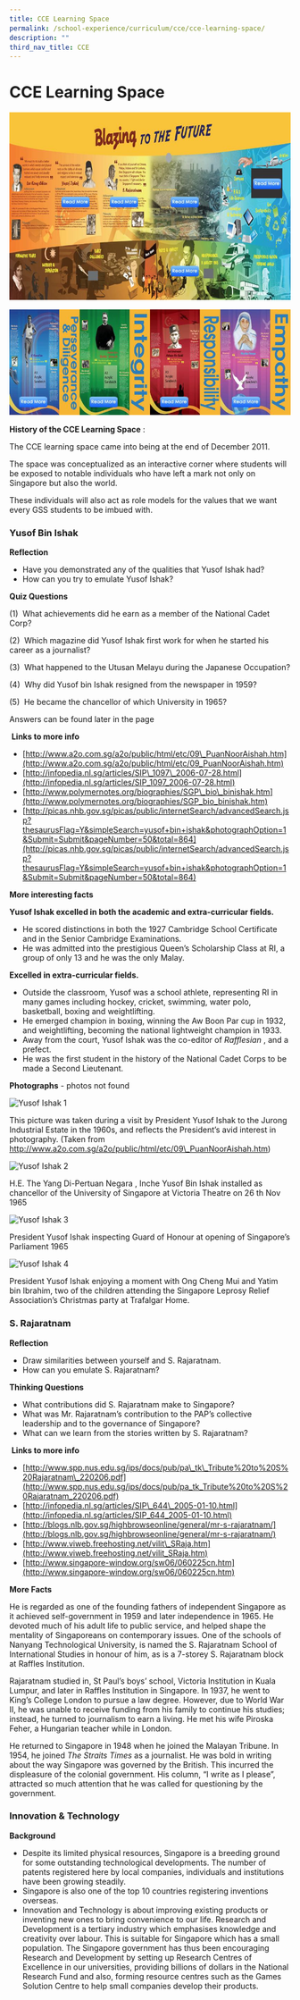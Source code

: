 ```yaml
---
title: CCE Learning Space
permalink: /school-experience/curriculum/cce/cce-learning-space/
description: ""
third_nav_title: CCE
---
```

# **CCE Learning Space**

![](/images/CCE-Learning-Space-1.jpg)

![](/images/CCE-Learning-Space-2.jpg)

**History of the CCE Learning Space** :

The CCE learning space came into being at the end of December 2011.

The space was conceptualized as an interactive corner where students will be exposed to notable individuals who have left a mark not only on Singapore but also the world.

These individuals will also act as role models for the values that we want every GSS students to be imbued with.


### **Yusof Bin Ishak**

**Reflection**

*   Have you demonstrated any of the qualities that Yusof Ishak had?
*   How can you try to emulate Yusof Ishak?

**Quiz Questions**

(1)  What achievements did he earn as a member of the National Cadet Corp?

(2)  Which magazine did Yusof Ishak first work for when he started his career as a journalist?

(3)  What happened to the Utusan Melayu during the Japanese Occupation?

(4)  Why did Yusof bin Ishak resigned from the newspaper in 1959?

(5)  He became the chancellor of which University in 1965?

Answers can be found later in the page

 **Links to more info**

*   [http://www.a2o.com.sg/a2o/public/html/etc/09\_PuanNoorAishah.htm](http://www.a2o.com.sg/a2o/public/html/etc/09_PuanNoorAishah.htm)
*   [http://infopedia.nl.sg/articles/SIP\_1097\_2006-07-28.html](http://infopedia.nl.sg/articles/SIP_1097_2006-07-28.html)
*   [http://www.polymernotes.org/biographies/SGP\_bio\_binishak.htm](http://www.polymernotes.org/biographies/SGP_bio_binishak.htm)
*   [http://picas.nhb.gov.sg/picas/public/internetSearch/advancedSearch.jsp?thesaurusFlag=Y&simpleSearch=yusof+bin+ishak&photographOption=1&Submit=Submit&pageNumber=50&total=864](http://picas.nhb.gov.sg/picas/public/internetSearch/advancedSearch.jsp?thesaurusFlag=Y&simpleSearch=yusof+bin+ishak&photographOption=1&Submit=Submit&pageNumber=50&total=864)

**More interesting facts**

**Yusof Ishak excelled in both the academic and extra-curricular fields.**

*   He scored distinctions in both the 1927 Cambridge School Certificate and in the Senior Cambridge Examinations.
*   He was admitted into the prestigious Queen’s Scholarship Class at RI, a group of only 13 and he was the only Malay.

**Excelled in extra-curricular fields.**

*   Outside the classroom, Yusof was a school athlete, representing RI in many games including hockey, cricket, swimming, water polo, basketball, boxing and weightlifting. 
*   He emerged champion in boxing, winning the Aw Boon Par cup in 1932, and weightlifting, becoming the national lightweight champion in 1933. 
*   Away from the court, Yusof Ishak was the co-editor of _Rafflesian_ , and a prefect.
*   He was the first student in the history of the National Cadet Corps to be made a Second Lieutenant.

  

**Photographs** - photos not found

![Yusof Ishak 1](http://grss.theemptyrack.com/wp-content/uploads/2013/06/Yusof-Ishak-1.jpg "Yusof Ishak 1g")

This picture was taken during a visit by President Yusof Ishak to the Jurong Industrial Estate in the 1960s, and reflects the President’s avid interest in photography. (Taken from http://www.a2o.com.sg/a2o/public/html/etc/09\_PuanNoorAishah.htm)

![Yusof Ishak 2](http://grss.theemptyrack.com/wp-content/uploads/2013/06/Yusof-Ishak-2.jpg "Yusof Ishak 2")

H.E. The Yang Di-Pertuan Negara , Inche Yusof Bin Ishak installed as chancellor of the University of Singapore at Victoria Theatre on 26 th Nov 1965

![Yusof Ishak 3](http://grss.theemptyrack.com/wp-content/uploads/2013/06/Yusof-Ishak-3.jpg "Yusof Ishak 3")

President Yusof Ishak inspecting Guard of Honour at opening of Singapore’s Parliament 1965

![Yusof Ishak 4](http://grss.theemptyrack.com/wp-content/uploads/2013/06/Yusof-Ishak-4.jpg "Yusof Ishak 4")

President Yusof Ishak enjoying a moment with Ong Cheng Mui and Yatim bin Ibrahim, two of the children attending the Singapore Leprosy Relief Association’s Christmas party at Trafalgar Home.


### **S. Rajaratnam**

**Reflection**

*   Draw similarities between yourself and S. Rajaratnam.
*   How can you emulate S. Rajaratnam?

**Thinking Questions**

*   What contributions did S. Rajaratnam make to Singapore?
*   What was Mr. Rajaratnam’s contribution to the PAP’s collective leadership and to the governance of Singapore?
*   What can we learn from the stories written by S. Rajaratnam?

 **Links to more info**

*   [http://www.spp.nus.edu.sg/ips/docs/pub/pa\_tk\_Tribute%20to%20S%20Rajaratnam\_220206.pdf](http://www.spp.nus.edu.sg/ips/docs/pub/pa_tk_Tribute%20to%20S%20Rajaratnam_220206.pdf)
*   [http://infopedia.nl.sg/articles/SIP\_644\_2005-01-10.html](http://infopedia.nl.sg/articles/SIP_644_2005-01-10.html)
*   [http://blogs.nlb.gov.sg/highbrowseonline/general/mr-s-rajaratnam/](http://blogs.nlb.gov.sg/highbrowseonline/general/mr-s-rajaratnam/)
*   [http://www.viweb.freehosting.net/vilit\_SRaja.htm](http://www.viweb.freehosting.net/vilit_SRaja.htm)
*   [http://www.singapore-window.org/sw06/060225cn.htm](http://www.singapore-window.org/sw06/060225cn.htm)

**More Facts**

He is regarded as one of the founding fathers of independent Singapore as it achieved self-government in 1959 and later independence in 1965. He devoted much of his adult life to public service, and helped shape the mentality of Singaporeans on contemporary issues. One of the schools of Nanyang Technological University, is named the S. Rajaratnam School of International Studies in honour of him, as is a 7-storey S. Rajaratnam block at Raffles Institution.

Rajaratnam studied in, St Paul’s boys’ school, Victoria Institution in Kuala Lumpur, and later in Raffles Institution in Singapore. In 1937, he went to King’s College London to pursue a law degree. However, due to World War II, he was unable to receive funding from his family to continue his studies; instead, he turned to journalism to earn a living. He met his wife Piroska Feher, a Hungarian teacher while in London.

He returned to Singapore in 1948 when he joined the Malayan Tribune. In 1954, he joined _The Straits Times_ as a journalist. He was bold in writing about the way Singapore was governed by the British. This incurred the displeasure of the colonial government. His column, “I write as I please”, attracted so much attention that he was called for questioning by the government.

### **Innovation & Technology**

**Background**

*   Despite its limited physical resources, Singapore is a breeding ground for some outstanding technological developments. The number of patents registered here by local companies, individuals and institutions have been growing steadily.
*   Singapore is also one of the top 10 countries registering inventions overseas.
*   Innovation and Technology is about improving existing products or inventing new ones to bring convenience to our life. Research and Development is a tertiary industry which emphasises knowledge and creativity over labour. This is suitable for Singapore which has a small population. The Singapore government has thus been encouraging Research and Development by setting up Research Centres of Excellence in our universities, providing billions of dollars in the National Research Fund and also, forming resource centres such as the Games Solution Centre to help small companies develop their products.